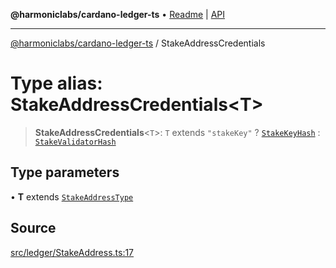 **@harmoniclabs/cardano-ledger-ts** • [Readme](../README.md) \| [API](../globals.md)

***

[@harmoniclabs/cardano-ledger-ts](../README.md) / StakeAddressCredentials

# Type alias: StakeAddressCredentials\<T\>

> **StakeAddressCredentials**\<`T`\>: `T` extends `"stakeKey"` ? [`StakeKeyHash`](../classes/StakeKeyHash.md) : [`StakeValidatorHash`](../classes/StakeValidatorHash.md)

## Type parameters

• **T** extends [`StakeAddressType`](StakeAddressType.md)

## Source

[src/ledger/StakeAddress.ts:17](https://github.com/HarmonicLabs/cardano-ledger-ts/blob/d1659b0/src/ledger/StakeAddress.ts#L17)
